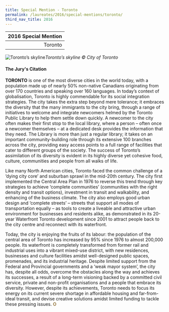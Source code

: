 ```yaml
---
title: Special Mention - Toronto
permalink: /laureates/2016/special-mentions/toronto/
third_nav_title: 2016
---
```


| 2016 Special Mention | 
|---:|
| Toronto | 

![Toronto’s skyline](/images/special-mentions/toronto.jpg)_Toronto’s skyline © City of Toronto_

#### **The Jury's Citation**

**TORONTO** is one of the most diverse cities in the world today, with a population made up of nearly 50% non-native Canadians originating from over 170 countries and speaking over 160 languages. In today’s context of globalisation, Toronto is highly commendable for its social integration strategies. The city takes the extra step beyond mere tolerance; it embraces the diversity that the many immigrants to the city bring, through a range of initiatives to welcome and integrate newcomers helmed by the Toronto Public Library to help them settle down quickly. A newcomer to the city often makes their first stop to the local library, where a person – often once a newcomer themselves – at a dedicated desk provides the information that they need. The Library is more than just a regular library; it takes on an important community-building role through its extensive 100 branches across the city, providing easy access points to a full range of facilities that cater to different groups of the society. The success of Toronto’s assimilation of its diversity is evident in its highly diverse yet cohesive food, culture, communities and people from all walks of life.

Like many North American cities, Toronto faced the common challenge of a ‘dying city core’ and suburban sprawl in the mid-20th century. The city first implemented the Central Area Plan in 1976 to reverse this trend through key strategies to achieve ‘complete communities’ (communities with the right density and transit options), investment in transit and walkability, and enhancing of the business climate. The city also employs good urban design and ‘complete streets’ – streets that support all modes of transportation equally – as tools to create a liveable and attractive urban environment for businesses and residents alike, as demonstrated in its 20-year Waterfront Toronto development since 2001 to attract people back to the city centre and reconnect with its waterfront.

Today, the city is enjoying the fruits of its labour: the population of the central area of Toronto has increased by 95% since 1976 to almost 200,000 people. Its waterfront is completely transformed from former rail and industrial uses into a vibrant mixed-use district, with new residences, businesses and culture facilities amidst well-designed public spaces, promenades, and its industrial heritage. Despite limited support from the Federal and Provincial governments and a ‘weak mayor system’, the city has, despite all odds, overcome the obstacles along the way and achieves its successes, a result of a long-term visioning backed by a committed civil service, private and non-profit organisations and a people that embrace its diversity. However, despite its achievements, Toronto needs to focus its energy on its current severe shortage in affordable housing and far-from-ideal transit, and devise creative solutions amidst limited funding to tackle these pressing issues. **<font color="#967942">O</font>**
